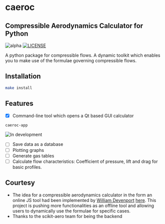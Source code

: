 caeroc
======
Compressible Aerodynamics Calculator for Python
-----------------------------------------------
![alpha](https://img.shields.io/badge/caeroc-v0.0.2a-green.svg) 
[![LICENSE](https://img.shields.io/badge/license-GPL-blue.svg)](/LICENSE)

A python package for compressible flows. A dynamic toolkit which enables you to make use of the formulae governing compressible flows.

Installation
------------
```bash
make install
```

Features
--------
- [x] Command-line tool which opens a Qt based GUI calculator

```bash
caeroc-app
```
![In development](http://i.imgur.com/7Bb0ypN.png)

- [ ] Save data as a database
- [ ] Plotting graphs
- [ ] Generate gas tables
- [ ] Calculate flow characteristics: Coefficient of pressure, lift and drag for basic profiles.

Courtesy
--------
* The idea for a compressible aerodynamics calculator in the form an online JS tool had been implemented by [William Devenport](http://www.aoe.vt.edu/people/faculty.php?fac_id=wdevenpo) [here](http://www.dept.aoe.vt.edu/~devenpor/aoe3114/calc.html). 
This project is pushing more functionalities as an offline tool and allowing users to dynamically use the formulae for specific cases.
* Thanks to the scikit-aero team for being the backend
